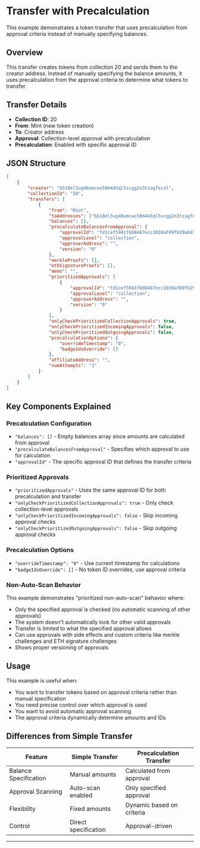 # Transfer with Precalculation

This example demonstrates a token transfer that uses precalculation from approval criteria instead of manually specifying balances.

## Overview

This transfer creates tokens from collection 20 and sends them to the creator address. Instead of manually specifying the balance amounts, it uses precalculation from the approval criteria to determine what tokens to transfer.

## Transfer Details

-   **Collection ID**: 20
-   **From**: Mint (new token creation)
-   **To**: Creator address
-   **Approval**: Collection-level approval with precalculation
-   **Precalculation**: Enabled with specific approval ID

## JSON Structure

```json
[
    {
        "creator": "bb18el5ug46umcws58m445ql5scgg2n3tzagfecvl",
        "collectionId": "20",
        "transfers": [
            {
                "from": "Mint",
                "toAddresses": ["bb18el5ug46umcws58m445ql5scgg2n3tzagfecvl"],
                "balances": [],
                "precalculateBalancesFromApproval": {
                    "approvalId": "fd1cef5941fb08487ecc1038af09fb29a6d7d40a89d8e4889c9c954978aa7e41",
                    "approvalLevel": "collection",
                    "approverAddress": "",
                    "version": "0"
                },
                "merkleProofs": [],
                "ethSignatureProofs": [],
                "memo": "",
                "prioritizedApprovals": [
                    {
                        "approvalId": "fd1cef5941fb08487ecc1038af09fb29a6d7d40a89d8e4889c9c954978aa7e41",
                        "approvalLevel": "collection",
                        "approverAddress": "",
                        "version": "0"
                    }
                ],
                "onlyCheckPrioritizedCollectionApprovals": true,
                "onlyCheckPrioritizedIncomingApprovals": false,
                "onlyCheckPrioritizedOutgoingApprovals": false,
                "precalculationOptions": {
                    "overrideTimestamp": "0",
                    "badgeIdsOverride": []
                },
                "affiliateAddress": "",
                "numAttempts": "1"
            }
        ]
    }
]
```

## Key Components Explained

### Precalculation Configuration

-   `"balances": []` - Empty balances array since amounts are calculated from approval
-   `"precalculateBalancesFromApproval"` - Specifies which approval to use for calculation
-   `"approvalId"` - The specific approval ID that defines the transfer criteria

### Prioritized Approvals

-   `"prioritizedApprovals"` - Uses the same approval ID for both precalculation and transfer
-   `"onlyCheckPrioritizedCollectionApprovals": true` - Only check collection-level approvals
-   `"onlyCheckPrioritizedIncomingApprovals": false` - Skip incoming approval checks
-   `"onlyCheckPrioritizedOutgoingApprovals": false` - Skip outgoing approval checks

### Precalculation Options

-   `"overrideTimestamp": "0"` - Use current timestamp for calculations
-   `"badgeIdsOverride": []` - No token ID overrides, use approval criteria

### Non-Auto-Scan Behavior

This example demonstrates "prioritized non-auto-scan" behavior where:

-   Only the specified approval is checked (no automatic scanning of other approvals)
-   The system doesn't automatically look for other valid approvals
-   Transfer is limited to what the specified approval allows
-   Can use approvals with side effects and custom criteria like merkle challenges and ETH signature challenges
-   Shows proper versioning of approvals

## Usage

This example is useful when:

-   You want to transfer tokens based on approval criteria rather than manual specification
-   You need precise control over which approval is used
-   You want to avoid automatic approval scanning
-   The approval criteria dynamically determine amounts and IDs

## Differences from Simple Transfer

| Feature               | Simple Transfer      | Precalculation Transfer   |
| --------------------- | -------------------- | ------------------------- |
| Balance Specification | Manual amounts       | Calculated from approval  |
| Approval Scanning     | Auto-scan enabled    | Only specified approval   |
| Flexibility           | Fixed amounts        | Dynamic based on criteria |
| Control               | Direct specification | Approval-driven           |
****